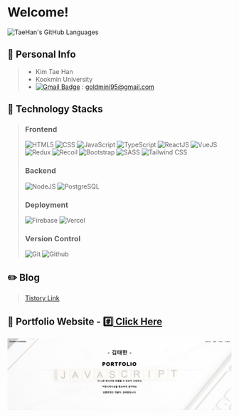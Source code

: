 # Welcome!
![TaeHan's GitHub Languages](https://github-readme-stats.vercel.app/api/top-langs/?username=taehankim-dev&langs_count=10&theme=tokyonight&show_icons=true")

##  :information_desk_person: Personal Info
>+ Kim Tae Han
>+ Kookmin University
>+ [![Gmail Badge](https://img.shields.io/badge/Gmail-d14836?style=flat-square&logo=Gmail&logoColor=white&link=mailto:goldmini95@gmail.com)](mailto:goldmini95@gmail.com) : goldmini95@gmail.com

## :blue_book: Technology Stacks
>### Frontend
>![HTML5](https://img.shields.io/badge/html5-E34F26?style=for-the-badge&logo=html5&logoColor=white)
>![CSS](https://img.shields.io/badge/css-1572B6?style=for-the-badge&logo=css3&logoColor=white)
>![JavaScript](https://img.shields.io/badge/javascript-F7DF1E?style=for-the-badge&logo=javascript&logoColor=white)
>![TypeScript](https://img.shields.io/badge/typescript-3178c6?style=for-the-badge&logo=typescript&logoColor=white)
>![ReactJS](https://img.shields.io/badge/react-61DAFB?style=for-the-badge&logo=react&logoColor=white)
>![VueJS](https://img.shields.io/badge/vue.js-4FC08D?style=for-the-badge&logo=vue.js&logoColor=white)
>![Redux](https://img.shields.io/badge/redux-764abc?style=for-the-badge&logo=redux&logoColor=white)
>![Recoil](https://img.shields.io/badge/recoil-3578e5?style=for-the-badge&logo=recoil&logoColor=white)
>![Bootstrap](https://img.shields.io/badge/bootstrap-7952B3?style=for-the-badge&logo=bootstrap&logoColor=white)
>![SASS](https://img.shields.io/badge/sass-cc6699?style=for-the-badge&logo=sass&logoColor=white)
>![Tailwind CSS](https://img.shields.io/badge/tailwindcss-06b6d4?style=for-the-badge&logo=tailwindcss&logoColor=white)
>
>### Backend
>![NodeJS](https://img.shields.io/badge/node.js-339933?style=for-the-badge&logo=Node.js&logoColor=white)
>![PostgreSQL](https://img.shields.io/badge/postgresql-4169e1?style=for-the-badge&logo=postgresql&logoColor=white)
>
>### Deployment
>![Firebase](https://img.shields.io/badge/firebase-FFCA28?style=for-the-badge&logo=firebase&logoColor=white)
>![Vercel](https://img.shields.io/badge/vercel-000000?style=for-the-badge&logo=vercel&logoColor=white)
>
>### Version Control
>![Git](https://img.shields.io/badge/git-F05032?style=for-the-badge&logo=git&logoColor=white)
>![Github](https://img.shields.io/badge/github-181717?style=for-the-badge&logo=github&logoColor=white)

## :pencil2: Blog
> [Tistory Link](https://daily-dev-note95.tistory.com/)

## :page_facing_up: Portfolio Website - [:hash: Click Here](https://kth-portfolio.vercel.app/)
![Portfolio](./images/Portfolio.jpg)
